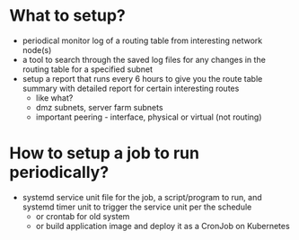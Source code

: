 # What to setup?

- periodical monitor log of a routing table from interesting network node(s)
- a tool to search through the saved log files for any changes in the routing table for a specified subnet
- setup a report that runs every 6 hours to give you the route table summary with detailed report for certain interesting routes
  - like what?
  - dmz subnets, server farm subnets
  - important peering - interface, physical or virtual (not routing)

# How to setup a job to run periodically?

- systemd service unit file for the job, a script/program to run, and systemd timer unit to trigger the service unit per the schedule
  - or crontab for old system
  - or build application image and deploy it as a CronJob on Kubernetes
